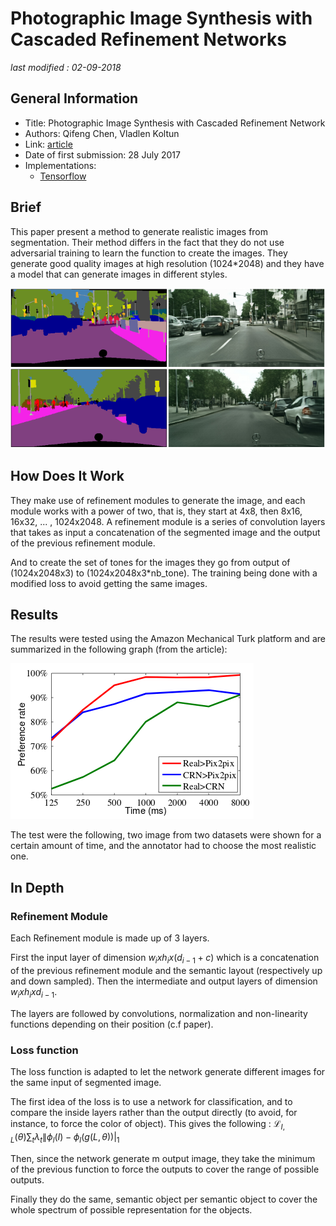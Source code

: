 #  Photographic Image Synthesis with Cascaded Refinement Networks

_last modified : 02-09-2018_

## General Information

- Title: Photographic Image Synthesis with Cascaded Refinement Network
- Authors: Qifeng Chen, Vladlen Koltun
- Link: [article](https://arxiv.org/abs/1707.09405)
- Date of first submission: 28 July 2017
- Implementations:
    - [Tensorflow](https://github.com/CQFIO/PhotographicImageSynthesis)

## Brief

This paper present a method to generate realistic images from segmentation. 
Their method differs in the fact that they do not use adversarial training to learn the function to create the images.
They generate good quality images at high resolution (1024*2048) and they have a model that can generate images in different styles.

![Example of gen images](https://raw.githubusercontent.com/D3lt4lph4/papers/master/docs/images/imagegeneration/photographicimagesynthesis/example.png "Example of gen images")

## How Does It Work

They make use of refinement modules to generate the image, and each module works with a power of two, that is, they start at 4x8, then 8x16, 16x32, ... , 1024x2048.
A refinement module is a series of convolution layers that takes as input a concatenation of the segmented image and the output of the previous refinement module.

And to create the set of tones for the images they go from output of (1024x2048x3) to (1024x2048x3*nb_tone). The training being done with a modified loss to avoid getting the same images. 

## Results

The results were tested using the Amazon Mechanical Turk platform and are summarized in the following graph (from the article):

![Results](https://raw.githubusercontent.com/D3lt4lph4/papers/master/docs/images/imagegeneration/photographicimagesynthesis/graph_results.png "Results")

The test were the following, two image from two datasets were shown for a certain amount of time, and the annotator had to choose the most realistic one.

## In Depth

### Refinement Module

Each Refinement module is made up of 3 layers. 

First the input layer of dimension $w_i x h_i x (d_{i-1} + c)$ which is a concatenation of the previous refinement module and the semantic layout (respectively up and down sampled).
Then the intermediate and output layers of dimension $w_i x h_i x d_{i-1}$.

The layers are followed by convolutions, normalization and non-linearity functions depending on their position (c.f paper).

### Loss function

The loss function is adapted to let the network generate different images for the same input of segmented image.

The first idea of the loss is to use a network for classification, and to compare the inside layers rather than the output directly (to avoid, for instance, to force the color of object).
This gives the following : $\mathcal{L}_{I,L}(\theta) \sum_t \lambda_t \| \phi_l(I) - \phi_l(g(L,\theta))|_1$

Then, since the network generate m output image, they take the minimum of the previous function to force the outputs to cover the range of possible outputs.

Finally they do the same, semantic object per semantic object to cover the whole spectrum of possible representation for the objects.
